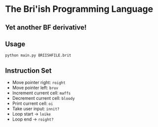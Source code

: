 # The Bri'ish Programming Language

## Yet another BF derivative!

## Usage

`python main.py BRIISHFILE.brit`

## Instruction Set

- Move pointer right: `roight`
- Move pointer left: `bruv`
- Increment current cell: `maffs`
- Decrement current cell: `bloody`
- Print current cell: `oi`
- Take user input: `innit?`
- Loop start -> `loike`
- Loop end -> `roight?`